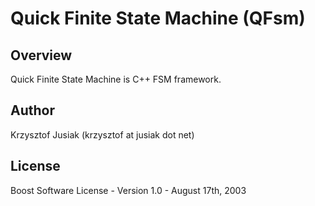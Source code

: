 Quick Finite State Machine (QFsm)
================================

Overview
--------
Quick Finite State Machine is C++ FSM framework.

Author
------
Krzysztof Jusiak (krzysztof at jusiak dot net)

License
-------
Boost Software License - Version 1.0 - August 17th, 2003

